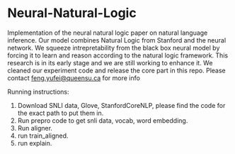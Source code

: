 # Neural-Natural-Logic
Implementation of the neural natural logic paper on natural language inference.
Our model combines Natural Logic from Stanford and the neural network. We squeeze intrepretability from the black box neural model by forcing it to learn and reason according to the natural logic framework. 
This research is in its early stage and we are still working to enhance it. We cleaned our experiment code and release the core part in this repo. 
Please contact feng.yufei@queensu.ca for more info




Running instructions:
1. Download SNLI data, Glove, StanfordCoreNLP, please find the code for the exact path to put them in.
2. Run prepro code to get snli data, vocab, word embedding.
3. Run aligner.
4. run train_aligned.
5. run explain.

